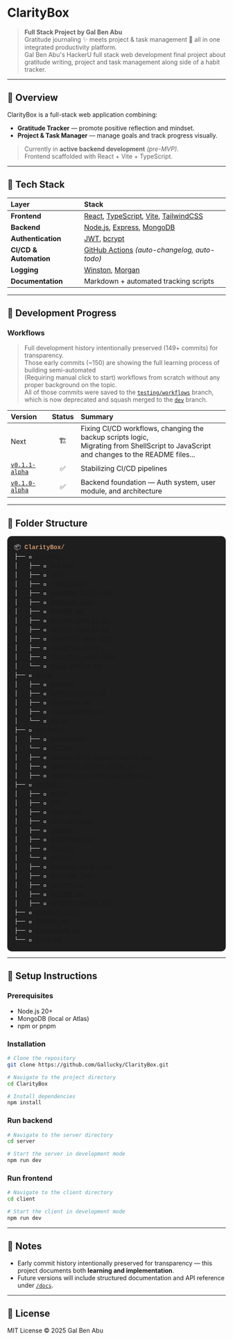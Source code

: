 # ClarityBox

> **Full Stack Project by Gal Ben Abu**  
> Gratitude journaling ✨ meets project & task management 🧩 all in one integrated productivity platform.<br> Gal Ben Abu's HackerU full stack web development final project about gratitude writing, project and task management along side of a habit tracker.

---

## 📘 Overview

ClarityBox is a full-stack web application combining:

-   **Gratitude Tracker** — promote positive reflection and mindset.
-   **Project & Task Manager** — manage goals and track progress visually.

> Currently in **active backend development** _(pre-MVP)_.<br> Frontend scaffolded with React + Vite + TypeScript.

---

## 🧱 Tech Stack

| Layer | Stack |
| :-- | :-- |
| **Frontend** | [React](https://react.dev), [TypeScript](https://www.typescriptlang.org), [Vite](https://vitejs.dev), [TailwindCSS](https://tailwindcss.com) |
| **Backend** | [Node.js](https://nodejs.org), [Express](https://expressjs.com), [MongoDB](https://www.mongodb.com) |
| **Authentication** | [JWT](https://jwt.io), [bcrypt](https://www.npmjs.com/package/bcrypt) |
| **CI/CD & Automation** | [GitHub Actions](https://github.com/features/actions) _(auto-changelog, auto-todo)_ |
| **Logging** | [Winston](https://github.com/winstonjs/winston), [Morgan](https://github.com/expressjs/morgan) |
| **Documentation** | Markdown + automated tracking scripts |

---

## 🧩 Development Progress

### Workflows

> Full development history intentionally preserved (149+ commits) for transparency.  
> Those early commits (~150) are showing the full learning process of building semi-automated<br> (Requiring manual click to start) workflows from scratch without any proper background on the topic.<br>All of those commits were saved to the [`testing/workflows`](https://github.com/Gallucky/ClarityBox/tree/testing/workflows) branch, which is now deprecated and squash merged to the [`dev`](https://github.com/Gallucky/ClarityBox/tree/dev) branch.

| Version | Status | Summary |
| :-- | :-: | :-- |
| Next | 🏗️ | Fixing CI/CD workflows, changing the backup scripts logic,<br>Migrating from ShellScript to JavaScript and changes to the README files... |
| [`v0.1.1-alpha`](https://github.com/Gallucky/ClarityBox/releases/tag/v0.1.1-alpha) | ✅ | Stabilizing CI/CD pipelines |
| [`v0.1.0-alpha`](https://github.com/Gallucky/ClarityBox/releases/tag/v0.1.0-alpha) | ✅ | Backend foundation — Auth system, user module, and architecture |

---

## 🧭 Folder Structure

<!--
📁 Auto-generated folder tree — created by the generate-html-tree.js script.
Keep this file (or its contents) in the same directory as the input path.
Moving it elsewhere will break the relative links to files and folders.
-->
<pre style="
  font-family: 'Fira Code', 'Consolas', 'Courier New', monospace;
  font-size: 14px;
  line-height: 1.5;
  color: #eaeaea;
  background-color: #1e1e1e;
  padding: 1rem;
  border-radius: 10px;
  overflow-x: auto;
">
📦 <strong style="color: #ce966e">ClarityBox/</strong>
├── 📁 <a href="./client/">client/</a>
│   ├── 📁 <a href="./client/public/">public/</a>
│   ├── 📁 <a href="./client/src/">src/</a>
│   ├── 📄 <a href="./client/index.html">index.html</a>
│   ├── 📄 <a href="./client/package-lock.json">package-lock.json</a>
│   ├── 📄 <a href="./client/package.json">package.json</a>
│   ├── 📄 <a href="./client/README.md">README.md</a>
│   ├── 📄 <a href="./client/eslint.config.js">eslint.config.js</a>
│   ├── 📄 <a href="./client/eslint.config.ts">eslint.config.ts</a>
│   ├── 📄 <a href="./client/tsconfig.app.json">tsconfig.app.json</a>
│   ├── 📄 <a href="./client/tsconfig.json">tsconfig.json</a>
│   ├── 📄 <a href="./client/tsconfig.node.json">tsconfig.node.json</a>
│   └── 📄 <a href="./client/vite.config.ts">vite.config.ts</a>
├── 📁 <a href="./docs/">docs/</a>
│   ├── 📁 <a href="./docs/assets/">assets/</a>
│   ├── 📄 <a href="./docs/architecture.md">architecture.md</a>
│   ├── 📄 <a href="./docs/database.md">database.md</a>
│   ├── 📄 <a href="./docs/requirements.md">requirements.md</a>
│   └── 📄 <a href="./docs/ui.md">ui.md</a>
├── 📁 <a href="./scripts/">scripts/</a>
│   ├── 📁 <a href="./scripts/generated/">generated/</a>
│   └── 📁 <a href="./scripts/utils/">utils/</a>
│   ├── 📄 <a href="./scripts/create-edit-issue-labels.ps1">create-edit-issue-labels.ps1</a>
│   ├── 📄 <a href="./scripts/generate-folder-tree.js">generate-folder-tree.js</a>
│   ├── 📄 <a href="./scripts/generate-issues-via-csv.ps1">generate-issues-via-csv.ps1</a>
├── 📁 <a href="./server/">server/</a>
│   ├── 📁 <a href="./server/auth/">auth/</a>
│   ├── 📁 <a href="./server/DB/">DB/</a>
│   ├── 📁 <a href="./server/features/">features/</a>
│   ├── 📁 <a href="./server/initialData/">initialData/</a>
│   ├── 📁 <a href="./server/logger/">logger/</a>
│   ├── 📁 <a href="./server/middlewares/">middlewares/</a>
│   ├── 📁 <a href="./server/router/">router/</a>
│   └── 📁 <a href="./server/utils/">utils/</a>
│   ├── 📄 <a href="./server/package-lock.json">package-lock.json</a>
│   ├── 📄 <a href="./server/package.json">package.json</a>
│   ├── 📄 <a href="./server/server.js">server.js</a>
│   ├── 📄 <a href="./server/README.md">README.md</a>
│   ├── 📄 <a href="./server/eslint.config.mjs">eslint.config.mjs</a>
├── 📄 <a href="./package.json">package.json</a>
├── 📄 <a href="./README.md">README.md</a>
├── 📄 <a href="./Changelog.md">Changelog.md</a>
└── 📄 <a href="./Todo.md">Todo.md</a>
</pre>

---

## 🧰 Setup Instructions

### Prerequisites

-   Node.js 20+
-   MongoDB (local or Atlas)
-   npm or pnpm

### Installation

```bash
# Clone the repository
git clone https://github.com/Gallucky/ClarityBox.git

# Navigate to the project directory
cd ClarityBox

# Install dependencies
npm install
```

### Run backend

```bash
# Navigate to the server directory
cd server

# Start the server in development mode
npm run dev
```

### Run frontend

```bash
# Navigate to the client directory
cd client

# Start the client in development mode
npm run dev
```

---

## 🧪 Notes

-   Early commit history intentionally preserved for transparency — this project documents both **learning and implementation**.
-   Future versions will include structured documentation and API reference under [`/docs`](./docs/).

---

## 📜 License

MIT License © 2025 Gal Ben Abu
